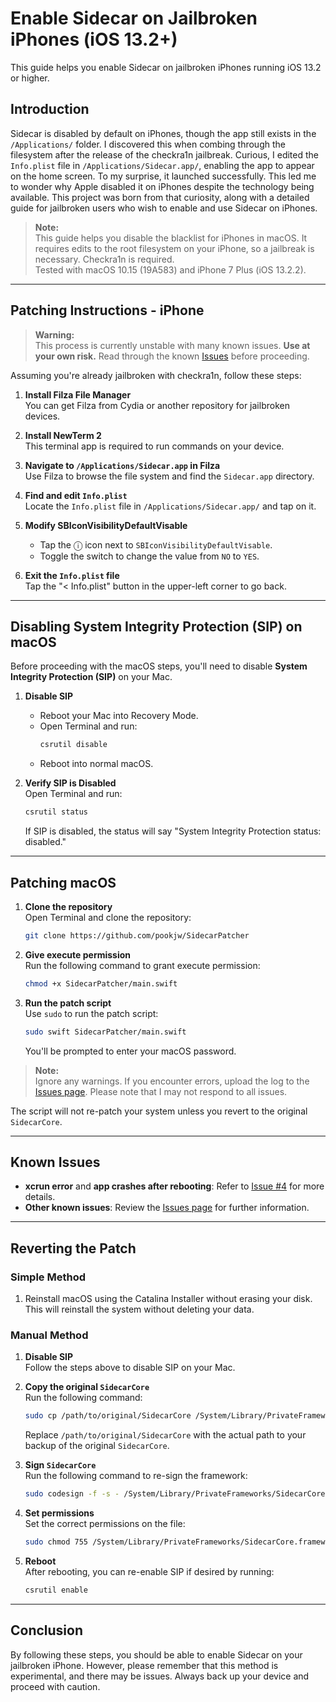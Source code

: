 # Enable Sidecar on Jailbroken iPhones (iOS 13.2+)

This guide helps you enable Sidecar on jailbroken iPhones running iOS 13.2 or higher.

## Introduction

Sidecar is disabled by default on iPhones, though the app still exists in the `/Applications/` folder. I discovered this when combing through the filesystem after the release of the checkra1n jailbreak. Curious, I edited the `Info.plist` file in `/Applications/Sidecar.app/`, enabling the app to appear on the home screen. To my surprise, it launched successfully. This led me to wonder why Apple disabled it on iPhones despite the technology being available. This project was born from that curiosity, along with a detailed guide for jailbroken users who wish to enable and use Sidecar on iPhones.

> **Note:**  
> This guide helps you disable the blacklist for iPhones in macOS. It requires edits to the root filesystem on your iPhone, so a jailbreak is necessary. Checkra1n is required.  
> Tested with macOS 10.15 (19A583) and iPhone 7 Plus (iOS 13.2.2).

---

## Patching Instructions - iPhone

> **Warning:**  
> This process is currently unstable with many known issues. **Use at your own risk.** Read through the known [Issues](#issues) before proceeding.

Assuming you're already jailbroken with checkra1n, follow these steps:

1. **Install Filza File Manager**  
   You can get Filza from Cydia or another repository for jailbroken devices.

2. **Install NewTerm 2**  
   This terminal app is required to run commands on your device.

3. **Navigate to `/Applications/Sidecar.app` in Filza**  
   Use Filza to browse the file system and find the `Sidecar.app` directory.

4. **Find and edit `Info.plist`**  
   Locate the `Info.plist` file in `/Applications/Sidecar.app/` and tap on it.

5. **Modify SBIconVisibilityDefaultVisable**  
   - Tap the ⓘ icon next to `SBIconVisibilityDefaultVisable`.
   - Toggle the switch to change the value from `NO` to `YES`.

6. **Exit the `Info.plist` file**  
   Tap the "< Info.plist" button in the upper-left corner to go back.

---

## Disabling System Integrity Protection (SIP) on macOS

Before proceeding with the macOS steps, you'll need to disable **System Integrity Protection (SIP)** on your Mac.

1. **Disable SIP**  
   - Reboot your Mac into Recovery Mode.
   - Open Terminal and run:  
     ```bash
     csrutil disable
     ```
   - Reboot into normal macOS.

2. **Verify SIP is Disabled**  
   Open Terminal and run:  
   ```bash
   csrutil status
   ```
   If SIP is disabled, the status will say "System Integrity Protection status: disabled."

---

## Patching macOS

1. **Clone the repository**  
   Open Terminal and clone the repository:
   ```bash
   git clone https://github.com/pookjw/SidecarPatcher
   ```

2. **Give execute permission**  
   Run the following command to grant execute permission:
   ```bash
   chmod +x SidecarPatcher/main.swift
   ```

3. **Run the patch script**  
   Use `sudo` to run the patch script:
   ```bash
   sudo swift SidecarPatcher/main.swift
   ```
   You'll be prompted to enter your macOS password.

> **Note:**  
> Ignore any warnings. If you encounter errors, upload the log to the [Issues page](https://github.com/pookjw/SidecarPatcher/issues). Please note that I may not respond to all issues.

The script will not re-patch your system unless you revert to the original `SidecarCore`.

---

## Known Issues

- **xcrun error** and **app crashes after rebooting**: Refer to [Issue #4](https://github.com/pookjw/SidecarPatcher/issues/4) for more details.
- **Other known issues**: Review the [Issues page](https://github.com/pookjw/SidecarPatcher/issues) for further information.

---

## Reverting the Patch

### Simple Method
1. Reinstall macOS using the Catalina Installer without erasing your disk. This will reinstall the system without deleting your data.

### Manual Method
1. **Disable SIP**  
   Follow the steps above to disable SIP on your Mac.

2. **Copy the original `SidecarCore`**  
   Run the following command:
   ```bash
   sudo cp /path/to/original/SidecarCore /System/Library/PrivateFrameworks/SidecarCore.framework/Versions/A/SidecarCore
   ```
   Replace `/path/to/original/SidecarCore` with the actual path to your backup of the original `SidecarCore`.

3. **Sign `SidecarCore`**  
   Run the following command to re-sign the framework:
   ```bash
   sudo codesign -f -s - /System/Library/PrivateFrameworks/SidecarCore.framework/Versions/A/SidecarCore
   ```

4. **Set permissions**  
   Set the correct permissions on the file:
   ```bash
   sudo chmod 755 /System/Library/PrivateFrameworks/SidecarCore.framework/Versions/A/SidecarCore
   ```

5. **Reboot**  
   After rebooting, you can re-enable SIP if desired by running:
   ```bash
   csrutil enable
   ```

---

## Conclusion

By following these steps, you should be able to enable Sidecar on your jailbroken iPhone. However, please remember that this method is experimental, and there may be issues. Always back up your device and proceed with caution.
